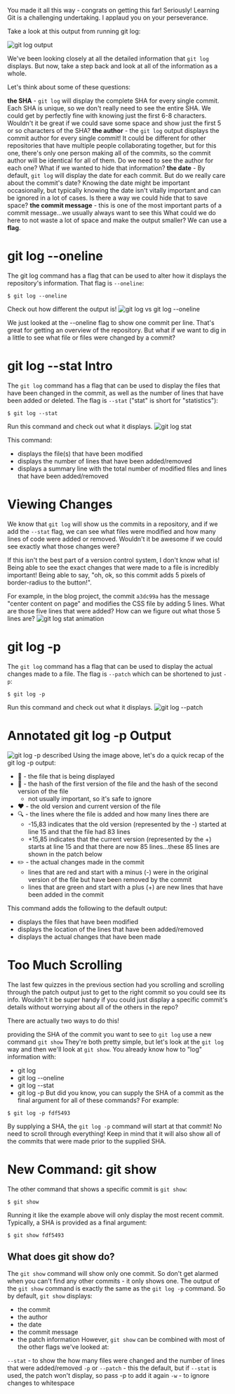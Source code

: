 You made it all this way - congrats on getting this far! Seriously! Learning Git is a challenging undertaking. I applaud you on your perseverance.

Take a look at this output from running git log:

![git log output](ud123-l3-git-log-output.png)

We've been looking closely at all the detailed information that ```git log``` displays. But now, take a step back and look at all of the information as a whole.

Let's think about some of these questions:

**the SHA** - ```git log``` will display the complete SHA for every single commit. Each SHA is unique, so we don't really need to see the entire SHA. We could get by perfectly fine with knowing just the first 6-8 characters. Wouldn't it be great if we could save some space and show just the first 5 or so characters of the SHA?
**the author** - the ```git log``` output displays the commit author for every single commit! It could be different for other repositories that have multiple people collaborating together, but for this one, there's only one person making all of the commits, so the commit author will be identical for all of them. Do we need to see the author for each one? What if we wanted to hide that information?
**the date** - By default, ```git log``` will display the date for each commit. But do we really care about the commit's date? Knowing the date might be important occasionally, but typically knowing the date isn't vitally important and can be ignored in a lot of cases. Is there a way we could hide that to save space?
**the commit message** - this is one of the most important parts of a commit message...we usually always want to see this
What could we do here to not waste a lot of space and make the output smaller? We can use a **flag**.

# git log --oneline
The git log command has a flag that can be used to alter how it displays the repository's information. That flag is ```--oneline```:
```
$ git log --oneline
```
Check out how different the output is!
![git log vs git log --oneline](ud123-l3-git-log-vs-git-log-oneline.png)

We just looked at the --oneline flag to show one commit per line. That's great for getting an overview of the repository. But what if we want to dig in a little to see what file or files were changed by a commit?

# git log --stat Intro
The ```git log``` command has a flag that can be used to display the files that have been changed in the commit, as well as the number of lines that have been added or deleted. The flag is ```--stat``` ("stat" is short for "statistics"):

```
$ git log --stat
```
Run this command and check out what it displays.
![git log stat](ud123-l3-git-log-vs-git-log-stat.png)

This command:

- displays the file(s) that have been modified
- displays the number of lines that have been added/removed
- displays a summary line with the total number of modified files and lines that have been added/removed

# Viewing Changes
We know that ```git log``` will show us the commits in a repository, and if we add the ```--stat``` flag, we can see what files were modified and how many lines of code were added or removed. Wouldn't it be awesome if we could see exactly what those changes were?

If this isn't the best part of a version control system, I don't know what is! Being able to see the exact changes that were made to a file is incredibly important! Being able to say, "oh, ok, so this commit adds 5 pixels of border-radius to the button!".

For example, in the blog project, the commit ```a3dc99a``` has the message "center content on page" and modifies the CSS file by adding 5 lines. What are those five lines that were added? How can we figure out what those 5 lines are?
![git log stat animation](ud123-l3-git-log-stat.gif)

# git log -p
The ```git log``` command has a flag that can be used to display the actual changes made to a file. The flag is ```--patch``` which can be shortened to just ```-p```:
```
$ git log -p
```
Run this command and check out what it displays.
![git log --patch](ud123-l3-git-log-p.png)

# Annotated git log -p Output
![git log -p described](ud123-l3-git-log-p-lines-removed-annotated.png)
Using the image above, let's do a quick recap of the git log -p output:

- 🔵 - the file that is being displayed
- 🔶 - the hash of the first version of the file and the hash of the second version of the file
    - not usually important, so it's safe to ignore
- ❤️ - the old version and current version of the file
- 🔍 - the lines where the file is added and how many lines there are
    - -15,83 indicates that the old version (represented by the -) started at line 15 and that the file had 83 lines
    - +15,85 indicates that the current version (represented by the +) starts at line 15 and that there are now 85 lines...these 85 lines are shown in the patch below
- ✏️ - the actual changes made in the commit
    - lines that are red and start with a minus (-) were in the original version of the file but have been removed by the commit
    - lines that are green and start with a plus (+) are new lines that have been added in the commit

This command adds the following to the default output:

- displays the files that have been modified
- displays the location of the lines that have been added/removed
- displays the actual changes that have been made

# Too Much Scrolling
The last few quizzes in the previous section had you scrolling and scrolling through the patch output just to get to the right commit so you could see its info. Wouldn't it be super handy if you could just display a specific commit's details without worrying about all of the others in the repo?

There are actually two ways to do this!

providing the SHA of the commit you want to see to ```git log```
use a new command ```git show```
They're both pretty simple, but let's look at the ```git log``` way and then we'll look at ```git show```.
You already know how to "log" information with:

- git log
- git log --oneline
- git log --stat
- git log -p
But did you know, you can supply the SHA of a commit as the final argument for all of these commands? For example:
```
$ git log -p fdf5493
```
By supplying a SHA, the ```git log -p``` command will start at that commit! No need to scroll through everything! Keep in mind that it will also show all of the commits that were made prior to the supplied SHA.

# New Command: git show
The other command that shows a specific commit is ```git show```:
```
$ git show
```
Running it like the example above will only display the most recent commit. Typically, a SHA is provided as a final argument:
```
$ git show fdf5493
```
## What does git show do?
The ```git show``` command will show only one commit. So don't get alarmed when you can't find any other commits - it only shows one. The output of the ```git show``` command is exactly the same as the ```git log -p``` command. So by default, ```git show``` displays:

- the commit
- the author
- the date
- the commit message
- the patch information
However, ```git show``` can be combined with most of the other flags we've looked at:

```--stat``` - to show the how many files were changed and the number of lines that were added/removed
```-p``` or ```--patch``` - this the default, but if ```--stat``` is used, the patch won't display, so pass -p to add it again
```-w``` - to ignore changes to whitespace